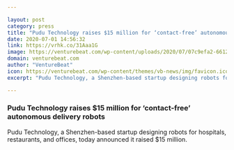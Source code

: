 ```yaml
---

layout: post
category: press
title: "Pudu Technology raises $15 million for ‘contact-free’ autonomous delivery robots"
date: 2020-07-01 14:56:32
link: https://vrhk.co/31Aaa1G
image: https://venturebeat.com/wp-content/uploads/2020/07/07c9efa2-6612-42b1-8626-1abe610b97ed-e1593613750763.png?w=1200&strip=all
domain: venturebeat.com
author: "VentureBeat"
icon: https://venturebeat.com/wp-content/themes/vb-news/img/favicon.ico
excerpt: "Pudu Technology, a Shenzhen-based startup designing robots for hospitals, restaurants, and offices, today announced it raised $15 million."

---
```


### Pudu Technology raises $15 million for ‘contact-free’ autonomous delivery robots

Pudu Technology, a Shenzhen-based startup designing robots for hospitals, restaurants, and offices, today announced it raised $15 million.